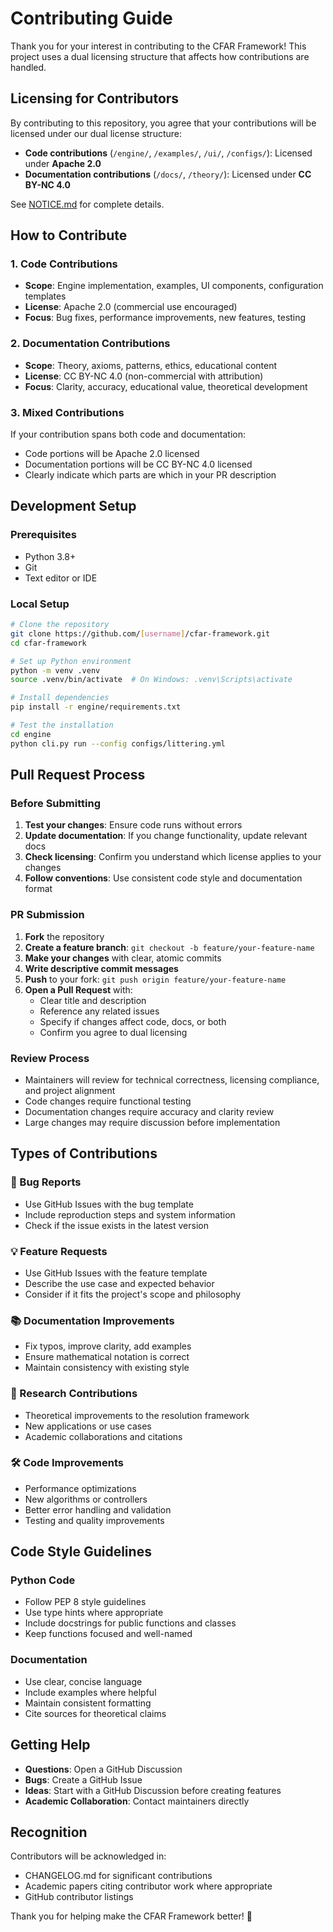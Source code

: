 # Contributing Guide

Thank you for your interest in contributing to the CFAR Framework! This project uses a dual licensing structure that affects how contributions are handled.

## Licensing for Contributors

By contributing to this repository, you agree that your contributions will be licensed under our dual license structure:

- **Code contributions** (`/engine/`, `/examples/`, `/ui/`, `/configs/`): Licensed under **Apache 2.0**
- **Documentation contributions** (`/docs/`, `/theory/`): Licensed under **CC BY-NC 4.0**

See [NOTICE.md](NOTICE.md) for complete details.

## How to Contribute

### 1. Code Contributions
- **Scope**: Engine implementation, examples, UI components, configuration templates
- **License**: Apache 2.0 (commercial use encouraged)
- **Focus**: Bug fixes, performance improvements, new features, testing

### 2. Documentation Contributions
- **Scope**: Theory, axioms, patterns, ethics, educational content
- **License**: CC BY-NC 4.0 (non-commercial with attribution)
- **Focus**: Clarity, accuracy, educational value, theoretical development

### 3. Mixed Contributions
If your contribution spans both code and documentation:
- Code portions will be Apache 2.0 licensed
- Documentation portions will be CC BY-NC 4.0 licensed
- Clearly indicate which parts are which in your PR description

## Development Setup

### Prerequisites
- Python 3.8+
- Git
- Text editor or IDE

### Local Setup
```bash
# Clone the repository
git clone https://github.com/[username]/cfar-framework.git
cd cfar-framework

# Set up Python environment
python -m venv .venv
source .venv/bin/activate  # On Windows: .venv\Scripts\activate

# Install dependencies
pip install -r engine/requirements.txt

# Test the installation
cd engine
python cli.py run --config configs/littering.yml
```

## Pull Request Process

### Before Submitting
1. **Test your changes**: Ensure code runs without errors
2. **Update documentation**: If you change functionality, update relevant docs
3. **Check licensing**: Confirm you understand which license applies to your changes
4. **Follow conventions**: Use consistent code style and documentation format

### PR Submission
1. **Fork** the repository
2. **Create a feature branch**: `git checkout -b feature/your-feature-name`
3. **Make your changes** with clear, atomic commits
4. **Write descriptive commit messages**
5. **Push** to your fork: `git push origin feature/your-feature-name`
6. **Open a Pull Request** with:
   - Clear title and description
   - Reference any related issues
   - Specify if changes affect code, docs, or both
   - Confirm you agree to dual licensing

### Review Process
- Maintainers will review for technical correctness, licensing compliance, and project alignment
- Code changes require functional testing
- Documentation changes require accuracy and clarity review
- Large changes may require discussion before implementation

## Types of Contributions

### 🐛 Bug Reports
- Use GitHub Issues with the bug template
- Include reproduction steps and system information
- Check if the issue exists in the latest version

### 💡 Feature Requests
- Use GitHub Issues with the feature template
- Describe the use case and expected behavior
- Consider if it fits the project's scope and philosophy

### 📚 Documentation Improvements
- Fix typos, improve clarity, add examples
- Ensure mathematical notation is correct
- Maintain consistency with existing style

### 🔬 Research Contributions
- Theoretical improvements to the resolution framework
- New applications or use cases
- Academic collaborations and citations

### 🛠️ Code Improvements
- Performance optimizations
- New algorithms or controllers
- Better error handling and validation
- Testing and quality improvements

## Code Style Guidelines

### Python Code
- Follow PEP 8 style guidelines
- Use type hints where appropriate
- Include docstrings for public functions and classes
- Keep functions focused and well-named

### Documentation
- Use clear, concise language
- Include examples where helpful
- Maintain consistent formatting
- Cite sources for theoretical claims

## Getting Help

- **Questions**: Open a GitHub Discussion
- **Bugs**: Create a GitHub Issue
- **Ideas**: Start with a GitHub Discussion before creating features
- **Academic Collaboration**: Contact maintainers directly

## Recognition

Contributors will be acknowledged in:
- CHANGELOG.md for significant contributions
- Academic papers citing contributor work where appropriate
- GitHub contributor listings

Thank you for helping make the CFAR Framework better! 🎯
